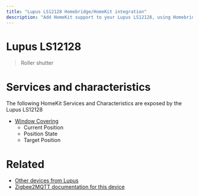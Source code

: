 ```yaml
---
title: "Lupus LS12128 Homebridge/HomeKit integration"
description: "Add HomeKit support to your Lupus LS12128, using Homebridge, Zigbee2MQTT and homebridge-z2m."
---
```

<!---
This file has been GENERATED using src/docgen/docgen.ts
DO NOT EDIT THIS FILE MANUALLY!
-->
# Lupus LS12128
> Roller shutter


# Services and characteristics
The following HomeKit Services and Characteristics are exposed by
the Lupus LS12128

* [Window Covering](../../cover.md)
  * Current Position
  * Position State
  * Target Position


# Related
* [Other devices from Lupus](../index.md#lupus)
* [Zigbee2MQTT documentation for this device](https://www.zigbee2mqtt.io/devices/LS12128.html)
